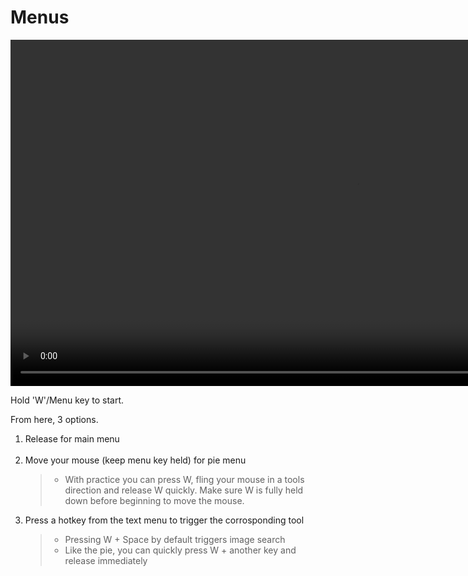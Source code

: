 <h1> Menus </h1>

<video controls autoplay loop muted style="width: 220%;">
  <source src="/gifs/menu_system.mp4" type="video/mp4">
</video>

<br>

Hold 'W'/Menu key to start.

From here, 3 options.

1. Release for main menu
&NewLine;  
&NewLine;
&NewLine;  
&NewLine;
2. Move your mouse (keep menu key held) for pie menu
&NewLine;  
&NewLine;
   > - With practice you can press W, fling your mouse in a tools direction and release W quickly. Make sure W is fully held down before beginning to move the mouse.
&NewLine;  
&NewLine;
3. Press a hotkey from the text menu to trigger the corrosponding tool
&NewLine;  
&NewLine;
   > - Pressing W + Space by default triggers image search
&NewLine;  
&NewLine;
   > - Like the pie, you can quickly press W + another key and release immediately
